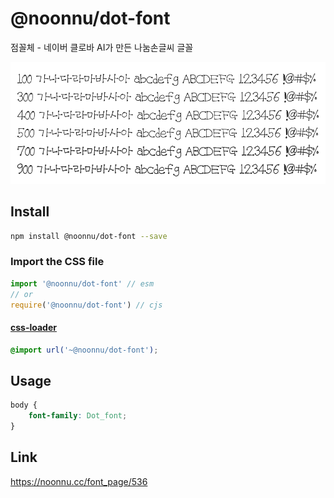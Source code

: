 # @noonnu/dot-font

점꼴체 - 네이버 클로바 AI가 만든 나눔손글씨 글꼴

![example](./example.png)

## Install

```bash
npm install @noonnu/dot-font --save
```

### Import the CSS file

```js
import '@noonnu/dot-font' // esm
// or
require('@noonnu/dot-font') // cjs
```

#### [css-loader](https://github.com/webpack-contrib/css-loader)

```css
@import url('~@noonnu/dot-font');
```

## Usage

```css
body {
    font-family: Dot_font;
}
```

## Link

https://noonnu.cc/font_page/536
